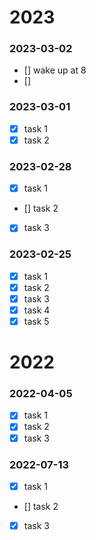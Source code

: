 # 2023

### 2023-03-02

- [] wake up at 8
- []

### 2023-03-01

- [x] task 1
- [x] task 2

### 2023-02-28

- [x] task 1
- [] task 2
- [x] task 3

### 2023-02-25

- [x] task 1
- [x] task 2
- [x] task 3
- [x] task 4
- [x] task 5

# 2022

### 2022-04-05

- [x] task 1
- [x] task 2
- [x] task 3

### 2022-07-13

- [x] task 1
- [] task 2
- [x] task 3
